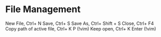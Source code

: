 # File Management

New File, Ctrl+ N 
Save, Ctrl+ S
Save As, Ctrl+ Shift + S 
Close, Ctrl+ F4     
Copy path of active file, Ctrl+ K P (!vim)
Keep open, Ctrl+ K Enter (!vim)


